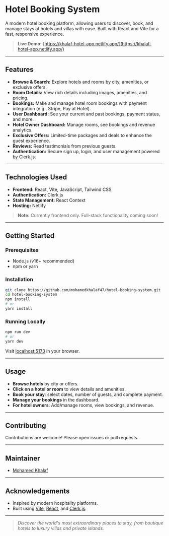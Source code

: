 # Hotel Booking System

A modern hotel booking platform, allowing users to discover, book, and manage stays at hotels and villas with ease. Built with React and Vite for a fast, responsive experience.

> **Live Demo:** [https://khalaf-hotel-app.netlify.app/](https://khalaf-hotel-app.netlify.app/)

---

## Features

- **Browse & Search:** Explore hotels and rooms by city, amenities, or exclusive offers.
- **Room Details:** View rich details including images, amenities, and pricing.
- **Bookings:** Make and manage hotel room bookings with payment integration (e.g., Stripe, Pay at Hotel).
- **User Dashboard:** See your current and past bookings, payment status, and more.
- **Hotel Owner Dashboard:** Manage rooms, see bookings and revenue analytics.
- **Exclusive Offers:** Limited-time packages and deals to enhance the guest experience.
- **Reviews:** Read testimonials from previous guests.
- **Authentication:** Secure sign up, login, and user management powered by Clerk.js.

---

## Technologies Used

- **Frontend:** React, Vite, JavaScript, Tailwind CSS
- **Authentication:** Clerk.js
- **State Management:** React Context
- **Hosting:** Netlify

> **Note:** Currently frontend only. Full-stack functionality coming soon!

---

## Getting Started

### Prerequisites

- Node.js (v16+ recommended)
- npm or yarn

### Installation

```bash
git clone https://github.com/mohamedkhalaf47/hotel-booking-system.git
cd hotel-booking-system
npm install
# or
yarn install
```

### Running Locally

```bash
npm run dev
# or
yarn dev
```
Visit [localhost:5173](http://localhost:5173) in your browser.

---

## Usage

- **Browse hotels** by city or offers.
- **Click on a hotel or room** to view details and amenities.
- **Book your stay**: select dates, number of guests, and complete payment.
- **Manage your bookings** in the dashboard.
- **For hotel owners**: Add/manage rooms, view bookings, and revenue.

---

## Contributing

Contributions are welcome! Please open issues or pull requests.

---

## Maintainer

- [Mohamed Khalaf](https://github.com/mohamedkhalaf47)

---

## Acknowledgements

- Inspired by modern hospitality platforms.
- Built using [Vite](https://vitejs.dev/), [React](https://react.dev/), and [Clerk.js](https://clerk.com/).

---

> _Discover the world's most extraordinary places to stay, from boutique hotels to luxury villas and private islands._
